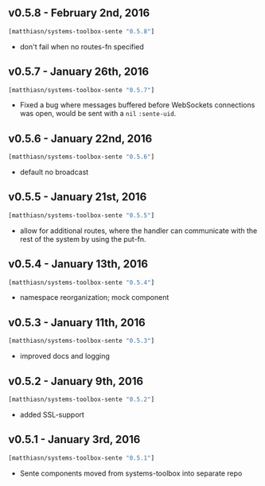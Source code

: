 ## v0.5.8 - February 2nd, 2016

```clojure
[matthiasn/systems-toolbox-sente "0.5.8"]
```

* don't fail when no routes-fn specified


## v0.5.7 - January 26th, 2016

```clojure
[matthiasn/systems-toolbox-sente "0.5.7"]
```

* Fixed a bug where messages buffered before WebSockets connections was open, would be sent with a `nil` `:sente-uid`.


## v0.5.6 - January 22nd, 2016

```clojure
[matthiasn/systems-toolbox-sente "0.5.6"]
```

* default no broadcast


## v0.5.5 - January 21st, 2016

```clojure
[matthiasn/systems-toolbox-sente "0.5.5"]
```

*  allow for additional routes, where the handler can communicate with the rest of the system by using the put-fn.


## v0.5.4 - January 13th, 2016

```clojure
[matthiasn/systems-toolbox-sente "0.5.4"]
```

* namespace reorganization; mock component


## v0.5.3 - January 11th, 2016

```clojure
[matthiasn/systems-toolbox-sente "0.5.3"]
```

* improved docs and logging


## v0.5.2 - January 9th, 2016

```clojure
[matthiasn/systems-toolbox-sente "0.5.2"]
```

* added SSL-support


## v0.5.1 - January 3rd, 2016

```clojure
[matthiasn/systems-toolbox-sente "0.5.1"]
```

* Sente components moved from systems-toolbox into separate repo
